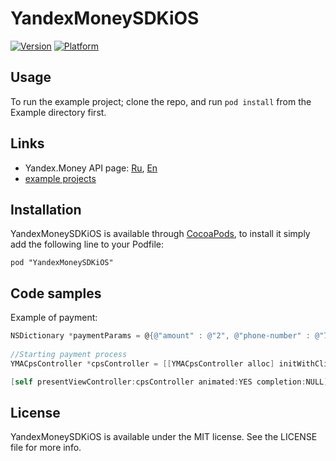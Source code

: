 # YandexMoneySDKiOS

[![Version](http://cocoapod-badges.herokuapp.com/v/YandexMoneySDKiOS/badge.png)](http://api.yandex.ru/money/)
[![Platform](http://cocoapod-badges.herokuapp.com/p/YandexMoneySDKiOS/badge.png)](http://api.yandex.ru/money/)

## Usage

To run the example project; clone the repo, and run `pod install` from the Example directory first.

## Links

* Yandex.Money API page: [Ru](http://api.yandex.ru/money/), [En](http://api.yandex.com/money/)
* [example projects](https://github.com/yandex-money/yandex-money-sdk-ios/tree/master/Example)

## Installation

YandexMoneySDKiOS is available through [CocoaPods](http://cocoapods.org), to install
it simply add the following line to your Podfile:

    pod "YandexMoneySDKiOS"

## Code samples

Example of payment:

```Objective-C
NSDictionary *paymentParams = @{@"amount" : @"2", @"phone-number" : @"79088888888"};
    
//Starting payment process
YMACpsController *cpsController = [[YMACpsController alloc] initWithClientId:kClientId patternId:@"phone-topup" andPaymentParams:paymentParams];

[self presentViewController:cpsController animated:YES completion:NULL];
```

## License

YandexMoneySDKiOS is available under the MIT license. See the LICENSE file for more info.

